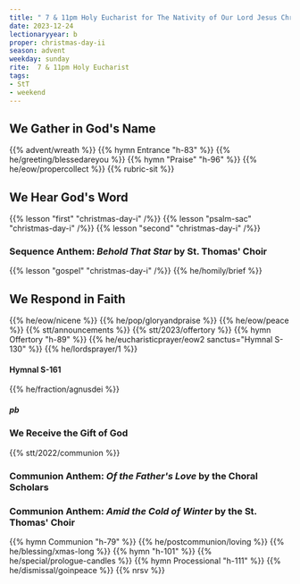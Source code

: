 ```yaml
---
title: " 7 & 11pm Holy Eucharist for The Nativity of Our Lord Jesus Christ: Christmas Day"
date: 2023-12-24
lectionaryyear: b
proper: christmas-day-ii
season: advent
weekday: sunday
rite:  7 & 11pm Holy Eucharist
tags:
- StT
- weekend
---
```

## We Gather in God's Name
{{% advent/wreath %}}
{{% hymn Entrance "h-83" %}}
{{% he/greeting/blessedareyou %}}
{{% hymn "Praise" "h-96" %}}
{{% he/eow/propercollect %}}
{{% rubric-sit %}}
## We Hear God's Word
{{% lesson "first" "christmas-day-i" /%}}
{{% lesson "psalm-sac" "christmas-day-i" /%}}
{{% lesson "second" "christmas-day-i" /%}}
### Sequence Anthem: _Behold That Star_ by St. Thomas' Choir
{{% lesson "gospel" "christmas-day-i" /%}}
{{% he/homily/brief %}}
## We Respond in Faith
{{% he/eow/nicene %}}
{{% he/pop/gloryandpraise %}}
{{% he/eow/peace %}}
{{% stt/announcements %}}
{{% stt/2023/offertory %}}
{{% hymn Offertory "h-89" %}}
{{% he/eucharisticprayer/eow2 sanctus="Hymnal S-130" %}}
{{% he/lordsprayer/1 %}}
#### Hymnal S-161
{{% he/fraction/agnusdei %}}
##### pb
### We Receive the Gift of God
{{% stt/2022/communion %}}
### Communion Anthem: _Of the Father's Love_ by the Choral Scholars
### Communion Anthem: _Amid the Cold of Winter_ by the St. Thomas' Choir
{{% hymn Communion "h-79" %}}
{{% he/postcommunion/loving %}}
{{% he/blessing/xmas-long %}}
{{% hymn "h-101" %}}
{{% he/special/prologue-candles %}}
{{% hymn Processional "h-111" %}}
{{% he/dismissal/goinpeace %}}
{{% nrsv %}}

